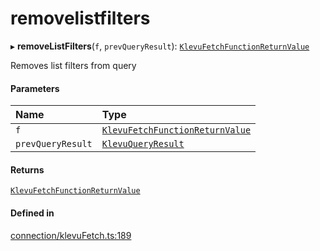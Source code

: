 # removelistfilters
      
▸ **removeListFilters**(`f`, `prevQueryResult`): [`KlevuFetchFunctionReturnValue`](klevufetchfunctionreturnvalue.md)

Removes list filters from query

#### Parameters

| Name | Type |
| :------ | :------ |
| `f` | [`KlevuFetchFunctionReturnValue`](klevufetchfunctionreturnvalue.md) |
| `prevQueryResult` | [`KlevuQueryResult`](klevuqueryresult.md) |

#### Returns

[`KlevuFetchFunctionReturnValue`](klevufetchfunctionreturnvalue.md)

#### Defined in

[connection/klevuFetch.ts:189](https://github.com/klevultd/frontend-sdk/blob/f1babb6/packages/klevu-core/src/connection/klevuFetch.ts#L189)

